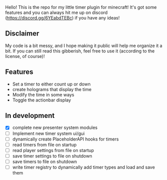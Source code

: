 Hello! This is the repo for my little timer plugin for minecraft!
It's got some features and you can always hit me up on discord (https://discord.gg/6YEabdTEBc) if you have any ideas!


## Disclaimer
My code is a bit messy, and I hope making it public will help me organize it a bit. If you can still read this gibberish, feel free to use it (according to the license, of course)!

## Features
- Set a timer to either count up or down
- create holograms that display the time
- Modify the time in some ways
- Toggle the actionbar display

## In development
- [X] complete new presenter system modules
- [ ] Implement new timer system ui/gui
- [ ] dynamically create PlaceholderAPI hooks for timers
- [ ] read timers from file on startup
- [ ] read player settings from file on startup
- [ ] save timer settings to file on shutdown
- [ ] save timers to file on shutdown
- [ ] write timer registry to dynamically add timer types and load and save them